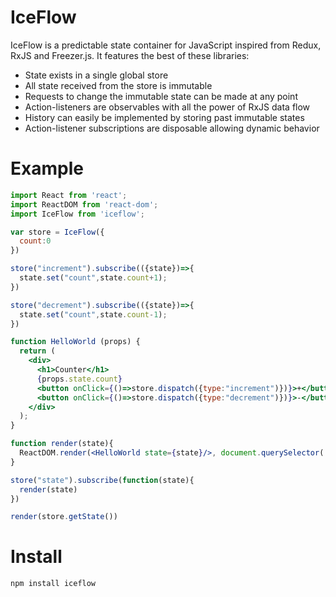 # IceFlow

IceFlow is a predictable state container for JavaScript inspired from Redux, RxJS and Freezer.js. It features the best of these libraries:
* State exists in a single global store
* All state received from the store is immutable
* Requests to change the immutable state can be made at any point
* Action-listeners are observables with all the power of RxJS data flow
* History can easily be implemented by storing past immutable states
* Action-listener subscriptions are disposable allowing dynamic behavior

# Example

```jsx
import React from 'react';
import ReactDOM from 'react-dom';
import IceFlow from 'iceflow';

var store = IceFlow({
  count:0
})

store("increment").subscribe(({state})=>{
  state.set("count",state.count+1);
})

store("decrement").subscribe(({state})=>{
  state.set("count",state.count-1);
})

function HelloWorld (props) {
  return (
    <div>
      <h1>Counter</h1>
      {props.state.count}
      <button onClick={()=>store.dispatch({type:"increment")})}>+</button>
      <button onClick={()=>store.dispatch({type:"decrement")})}>-</button>
    </div>
  );
}

function render(state){
  ReactDOM.render(<HelloWorld state={state}/>, document.querySelector('#app'));
}

store("state").subscribe(function(state){
  render(state)
})

render(store.getState())
```

# Install

`npm install iceflow`
